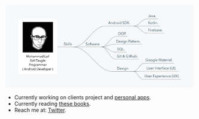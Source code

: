 <!--
**mzdhr/mzdhr** is a ✨ _special_ ✨ repository because its `README.md` (this file) appears on your GitHub profile.

Here are some ideas to get you started:

- 🔭 I’m currently working on ...
- 🌱 I’m currently learning ...
- 👯 I’m looking to collaborate on ...
- 🤔 I’m looking for help with ...
- 💬 Ask me about ...
- 📫 How to reach me: ...
- 😄 Pronouns: ...
- ⚡ Fun fact: ...



-->

![Mohammad Laif](https://raw.githubusercontent.com/mzdhr/mzdhr/master/githumme.png "MohammadLaif")

- Currently working on clients project and [personal apps](https://play.google.com/store/apps/dev?id=8760777731622774452&hl=en).
- Currently reading [these books](https://www.goodreads.com/review/list/44087185-mohammad-laif?shelf=currently-reading).
- Reach me at: [Twitter](https://twitter.com/mohammadlaif).
